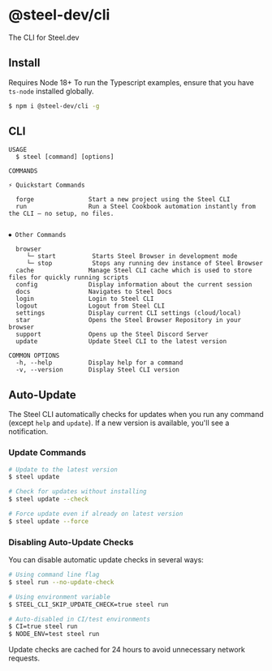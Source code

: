 # @steel-dev/cli

The CLI for Steel.dev

## Install

Requires Node 18+
To run the Typescript examples, ensure that you have `ts-node` installed globally.

```bash
$ npm i @steel-dev/cli -g
```

## CLI

```
USAGE
  $ steel [command] [options]

COMMANDS

⚡ Quickstart Commands

  forge               Start a new project using the Steel CLI
  run                 Run a Steel Cookbook automation instantly from the CLI — no setup, no files.


⏺︎ Other Commands

  browser
     └─ start          Starts Steel Browser in development mode
     └─ stop           Stops any running dev instance of Steel Browser
  cache               Manage Steel CLI cache which is used to store files for quickly running scripts
  config              Display information about the current session
  docs                Navigates to Steel Docs
  login               Login to Steel CLI
  logout              Logout from Steel CLI
  settings            Display current CLI settings (cloud/local)
  star                Opens the Steel Browser Repository in your browser
  support             Opens up the Steel Discord Server
  update              Update Steel CLI to the latest version

COMMON OPTIONS
  -h, --help          Display help for a command
  -v, --version       Display Steel CLI version
```

## Auto-Update

The Steel CLI automatically checks for updates when you run any command (except `help` and `update`). If a new version is available, you'll see a notification.

### Update Commands

```bash
# Update to the latest version
$ steel update

# Check for updates without installing
$ steel update --check

# Force update even if already on latest version
$ steel update --force
```

### Disabling Auto-Update Checks

You can disable automatic update checks in several ways:

```bash
# Using command line flag
$ steel run --no-update-check

# Using environment variable
$ STEEL_CLI_SKIP_UPDATE_CHECK=true steel run

# Auto-disabled in CI/test environments
$ CI=true steel run
$ NODE_ENV=test steel run
```

Update checks are cached for 24 hours to avoid unnecessary network requests.
